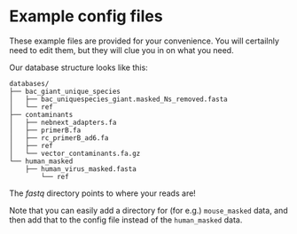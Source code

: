 # Example config files

These example files are provided for your convenience. You will certailnly need to edit them, but they will clue you in on what you need.

Our database structure looks like this:

```
databases/
├── bac_giant_unique_species
│   ├── bac_uniquespecies_giant.masked_Ns_removed.fasta
│   └── ref
├── contaminants
│   ├── nebnext_adapters.fa
│   ├── primerB.fa
│   ├── rc_primerB_ad6.fa
│   ├── ref
│   └── vector_contaminants.fa.gz
└── human_masked
    ├── human_virus_masked.fasta
        └── ref
```

The *fastq* directory points to where your reads are!

Note that you can easily add a directory for (for e.g.) `mouse_masked` data, and then add that to the config file instead of the `human_masked` data.
